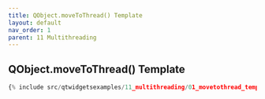```yaml
---
title: QObject.moveToThread() Template
layout: default
nav_order: 1
parent: 11 Multithreading
---
```


## QObject.moveToThread() Template

```python
{% include src/qtwidgetsexamples/11_multithreading/01_movetothread_template.py %}
```
